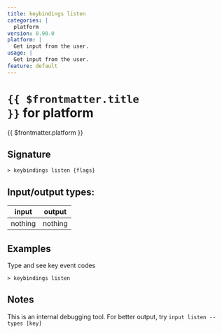 ```yaml
---
title: keybindings listen
categories: |
  platform
version: 0.90.0
platform: |
  Get input from the user.
usage: |
  Get input from the user.
feature: default
---
```


<!-- This file is automatically generated. Please edit the command in https://github.com/nushell/nushell instead. -->

# <code>{{ $frontmatter.title }}</code> for platform

<div class='command-title'>{{ $frontmatter.platform }}</div>

## Signature

`> keybindings listen {flags} `

## Input/output types:

| input   | output  |
| ------- | ------- |
| nothing | nothing |

## Examples

Type and see key event codes

```nushell
> keybindings listen

```

## Notes

This is an internal debugging tool. For better output, try `input listen --types [key]`
